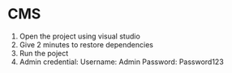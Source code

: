 # CMS
1. Open the project using visual studio
2. Give 2 minutes to restore dependencies
3. Run the poject
4. Admin credential:
	Username: Admin
        Password: Password123
